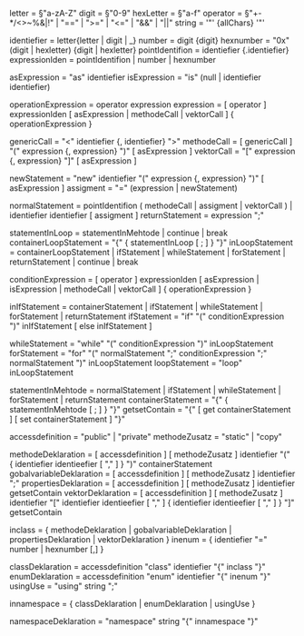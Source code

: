 letter = §"a-zA-Z"
digit = §"0-9"
hexLetter = §"a-f"
operator = §"+-*/<>~%&|!" | "==" | ">=" | "<=" | "&&" | "||"
string = '"' {allChars} '"'

identiefier = letter{letter | digit | _}
number = digit {digit}
hexnumber = "0x" (digit | hexletter) {digit | hexletter}
pointIdentifion = identiefier {.identiefier}
expressionIden = pointIdentifion | number | hexnumber

asExpression = "as" identiefier
isExpression = "is" (null | identiefier identiefier)

operationExpression = operator expression
expression = [ operator ] expressionIden [ asExpression | methodeCall | vektorCall ] { operationExpression }

genericCall = "<" identiefier {, identiefier} ">"
methodeCall = [ genericCall ] "(" expression {, expression} ")" [ asExpression ]
vektorCall = "[" expression {, expression} "]" [ asExpression ]

newStatement = "new" identiefier "(" expression {, expression} ")" [ asExpression ]
assigment = "=" (expression | newStatement)

normalStatement = pointIdentifion ( methodeCall | assigment | vektorCall ) | identiefier identiefier [ assigment ]
returnStatement = expression ";"

statementInLoop = statementInMehtode | continue | break
containerLoopStatement = "{" { statementInLoop [ ; ] } "}"
inLoopStatement = containerLoopStatement | ifStatement | whileStatement | forStatement | returnStatement | continue | break

conditionExpression = [ operator ] expressionIden [ asExpression | isExpression | methodeCall | vektorCall ] { operationExpression }

inIfStatement = containerStatement | ifStatement | whileStatement | forStatement | returnStatement
ifStatement = "if" "(" conditionExpression ")" inIfStatement [ else inIfStatement ]

whileStatement = "while" "(" conditionExpression ")" inLoopStatement
forStatement = "for" "(" normalStatement ";" conditionExpression ";" normalStatement ")" inLoopStatement
loopStatement = "loop" inLoopStatement

statementInMehtode = normalStatement | ifStatement | whileStatement | forStatement | returnStatement
containerStatement = "{" { statementInMehtode [ ; ] } "}"
getsetContain = "{" [ get containerStatement ] [ set containerStatement ] "}"

accessdefinition = "public" | "private"
methodeZusatz = "static" | "copy"

methodeDeklaration = [ accessdefinition ] [ methodeZusatz ] identiefier "(" { identiefier identieefier [ "," ] } ")" containerStatement
gobalvariableDeklaration = [ accessdefinition ] [ methodeZusatz ] identiefier ";"
propertiesDeklaration = [ accessdefinition ] [ methodeZusatz ] identiefier getsetContain
vektorDeklaration = [ accessdefinition ] [ methodeZusatz ] identiefier "[" identiefier identieefier [ "," ] { identiefier identieefier [ "," ] } "]" getsetContain

inclass = { methodeDeklaration | gobalvariableDeklaration | propertiesDeklaration | vektorDeklaration }
inenum = { identiefier "=" number | hexnumber [,] }

classDeklaration = accessdefinition "class" identiefier "{" inclass "}"
enumDeklaration = accessdefinition "enum" identiefier "{" inenum "}"
usingUse = "using" string ";"

innamespace = { classDeklaration | enumDeklaration | usingUse }

namespaceDeklaration = "namespace" string "{" innamespace "}"